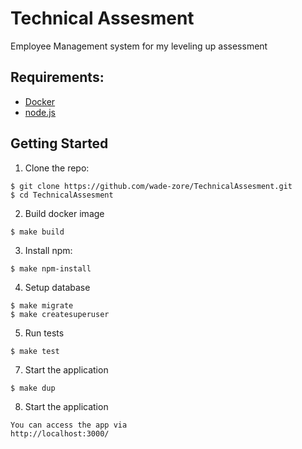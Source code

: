 Technical Assesment
=============

Employee Management system for my leveling up assessment


Requirements:
-------------

- [Docker](https://www.docker.com/get-started/)
- [node.js](https://nodejs.org/en)

Getting Started
---------------

1. Clone the repo:

```
$ git clone https://github.com/wade-zore/TechnicalAssesment.git
$ cd TechnicalAssesment
```

2. Build docker image

```
$ make build
```

3. Install npm:

```
$ make npm-install
```

4. Setup database

```
$ make migrate
$ make createsuperuser
```

5. Run tests

```
$ make test
```

7. Start the application

```
$ make dup
```

8. Start the application

```
You can access the app via 
http://localhost:3000/
```
